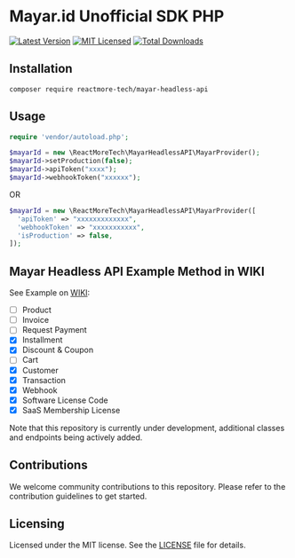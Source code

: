# Mayar.id Unofficial SDK PHP
[![Latest Version](https://img.shields.io/github/release/reactmore-tech/mayar-headless-api.svg?style=flat-square)](https://github.com/reactmore-tech/mayar-headless-api/releases)
[![MIT Licensed](https://img.shields.io/badge/license-MIT-brightgreen.svg?style=flat-square)](LICENSE.md)
[![Total Downloads](https://img.shields.io/packagist/dt/reactmore-tech/mayar-headless-api.svg?style=flat-square)](https://packagist.org/packages/reactmore-tech/mayar-headless-api)

## Installation

```cli
composer require reactmore-tech/mayar-headless-api
```

## Usage

```php
require 'vendor/autoload.php';

$mayarId = new \ReactMoreTech\MayarHeadlessAPI\MayarProvider();
$mayarId->setProduction(false);
$mayarId->apiToken("xxxx");
$mayarId->webhookToken("xxxxxx");
```

OR

```php
$mayarId = new \ReactMoreTech\MayarHeadlessAPI\MayarProvider([
  'apiToken' => "xxxxxxxxxxxxx",
  'webhookToken' => "xxxxxxxxxxx",
  'isProduction' => false,
]);
```

## Mayar Headless API Example Method in WIKI

See Example on [WIKI](https://github.com/reactmore-tech/mayar-headless-api/wiki):

- [ ] Product
- [ ] Invoice
- [ ] Request Payment
- [X] Installment
- [X] Discount & Coupon
- [ ] Cart
- [X] Customer
- [X] Transaction
- [X] Webhook
- [X] Software License Code
- [X] SaaS Membership License

Note that this repository is currently under development, additional classes and endpoints being actively added.

## Contributions

We welcome community contributions to this repository. Please refer to the contribution guidelines to get started.

## Licensing

Licensed under the MIT license. See the [LICENSE](LICENSE) file for details.